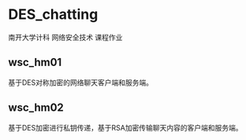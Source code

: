 # DES_chatting
南开大学计科 网络安全技术 课程作业

## wsc_hm01

基于DES对称加密的网络聊天客户端和服务端。

## wsc_hm02

基于DES加密进行私钥传递，基于RSA加密传输聊天内容的客户端和服务端。
